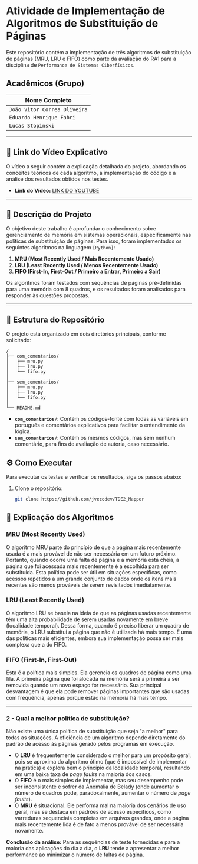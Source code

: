# Atividade de Implementação de Algoritmos de Substituição de Páginas

Este repositório contém a implementação de três algoritmos de substituição de páginas (MRU, LRU e FIFO) como parte da avaliação do RA1 para a disciplina de `Performance de Sistemas Ciberfísicos`.


## Acadêmicos (Grupo)

| Nome Completo        | 
| ------------------- | 
| `João Vitor Correa Oliveira` |
| `Eduardo Henrique Fabri` |
| `Lucas Stopinski` |


---

## 🎥 Link do Vídeo Explicativo

O vídeo a seguir contém a explicação detalhada do projeto, abordando os conceitos teóricos de cada algoritmo, a implementação do código e a análise dos resultados obtidos nos testes.

- **Link do Vídeo:** [LINK DO YOUTUBE](https://youtu.be/_SaqE8y5ccE)

---

## 📝 Descrição do Projeto

O objetivo deste trabalho é aprofundar o conhecimento sobre gerenciamento de memória em sistemas operacionais, especificamente nas políticas de substituição de páginas. Para isso, foram implementados os seguintes algoritmos na linguagem `[Python]`:

1.  **MRU (Most Recently Used / Mais Recentemente Usado)**
2.  **LRU (Least Recently Used / Menos Recentemente Usado)**
3.  **FIFO (First-In, First-Out / Primeiro a Entrar, Primeiro a Sair)**

Os algoritmos foram testados com sequências de páginas pré-definidas para uma memória com 8 quadros, e os resultados foram analisados para responder às questões propostas.

---

## 📂 Estrutura do Repositório

O projeto está organizado em dois diretórios principais, conforme solicitado:

```
/
├── com_comentarios/
│   ├── mru.py
│   ├── lru.py
│   └── fifo.py
│
├── sem_comentarios/
│   ├── mru.py
│   ├── lru.py
│   └── fifo.py
│
└── README.md
```

- **`com_comentarios/`**: Contém os códigos-fonte com todas as variáveis em português e comentários explicativos para facilitar o entendimento da lógica.
- **`sem_comentarios/`**: Contém os mesmos códigos, mas sem nenhum comentário, para fins de avaliação de autoria, caso necessário.


## ⚙️ Como Executar

Para executar os testes e verificar os resultados, siga os passos abaixo:

1.  Clone o repositório:
    ```sh
    git clone https://github.com/jvecodev/TDE2_Mapper
    ```

## 🧠 Explicação dos Algoritmos

### MRU (Most Recently Used)
O algoritmo MRU parte do princípio de que a página mais recentemente usada é a mais provável de não ser necessária em um futuro próximo. Portanto, quando ocorre uma falta de página e a memória está cheia, a página que foi acessada mais recentemente é a escolhida para ser substituída. Esta política pode ser útil em situações específicas, como acessos repetidos a um grande conjunto de dados onde os itens mais recentes são menos prováveis de serem revisitados imediatamente.

### LRU (Least Recently Used)
O algoritmo LRU se baseia na ideia de que as páginas usadas recentemente têm uma alta probabilidade de serem usadas novamente em breve (localidade temporal). Dessa forma, quando é preciso liberar um quadro de memória, o LRU substitui a página que não é utilizada há mais tempo. É uma das políticas mais eficientes, embora sua implementação possa ser mais complexa que a do FIFO.

### FIFO (First-In, First-Out)
Esta é a política mais simples. Ela gerencia os quadros de página como uma fila. A primeira página que foi alocada na memória será a primeira a ser removida quando um novo espaço for necessário. Sua principal desvantagem é que ela pode remover páginas importantes que são usadas com frequência, apenas porque estão na memória há mais tempo.

---

### 2 - Qual a melhor política de substituição?

Não existe uma única política de substituição que seja "a melhor" para todas as situações. A eficiência de um algoritmo depende diretamente do padrão de acesso às páginas gerado pelos programas em execução.

- O **LRU** é frequentemente considerado o melhor para um propósito geral, pois se aproxima do algoritmo ótimo (que é impossível de implementar na prática) e explora bem o princípio da localidade temporal, resultando em uma baixa taxa de *page faults* na maioria dos casos.
- O **FIFO** é o mais simples de implementar, mas seu desempenho pode ser inconsistente e sofrer da Anomalia de Belady (onde aumentar o número de quadros pode, paradoxalmente, aumentar o número de *page faults*).
- O **MRU** é situacional. Ele performa mal na maioria dos cenários de uso geral, mas se destaca em padrões de acesso específicos, como varreduras sequenciais completas em arquivos grandes, onde a página mais recentemente lida é de fato a menos provável de ser necessária novamente.

**Conclusão da análise:** Para as sequências de teste fornecidas e para a maioria das aplicações do dia a dia, o **LRU** tende a apresentar a melhor performance ao minimizar o número de faltas de página.
